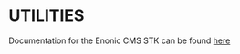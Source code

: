# UTILITIES

Documentation for the Enonic CMS STK can be found [here](http://www.enonic.com/en/docs/stk)